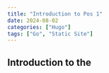 ```yaml
---
title: "Introduction to Pos 1"
date: 2024-08-02
categories: ["Hugo"]
tags: ["Go", "Static Site"]
---
```


## Introduction to the